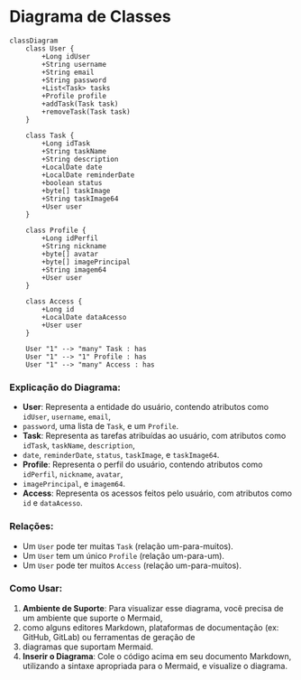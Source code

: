 # Diagrama de Classes

```mermaid
classDiagram
    class User {
        +Long idUser
        +String username
        +String email
        +String password
        +List<Task> tasks
        +Profile profile
        +addTask(Task task)
        +removeTask(Task task)
    }

    class Task {
        +Long idTask
        +String taskName
        +String description
        +LocalDate date
        +LocalDate reminderDate
        +boolean status
        +byte[] taskImage
        +String taskImage64
        +User user
    }

    class Profile {
        +Long idPerfil
        +String nickname
        +byte[] avatar
        +byte[] imagePrincipal
        +String imagem64
        +User user
    }

    class Access {
        +Long id
        +LocalDate dataAcesso
        +User user
    }

    User "1" --> "many" Task : has
    User "1" --> "1" Profile : has
    User "1" --> "many" Access : has
```

### Explicação do Diagrama:

- **User**: Representa a entidade do usuário, contendo atributos como `idUser`, `username`, `email`,
- `password`, uma lista de `Task`, e um `Profile`.
- **Task**: Representa as tarefas atribuídas ao usuário, com atributos como `idTask`, `taskName`, `description`,
-  `date`, `reminderDate`, `status`, `taskImage`, e `taskImage64`.
- **Profile**: Representa o perfil do usuário, contendo atributos como `idPerfil`, `nickname`, `avatar`,
- `imagePrincipal`, e `imagem64`.
- **Access**: Representa os acessos feitos pelo usuário, com atributos como `id` e `dataAcesso`.

### Relações:

- Um `User` pode ter muitas `Task` (relação um-para-muitos).
- Um `User` tem um único `Profile` (relação um-para-um).
- Um `User` pode ter muitos `Access` (relação um-para-muitos).

### Como Usar:

1. **Ambiente de Suporte**: Para visualizar esse diagrama, você precisa de um ambiente que suporte o Mermaid,
2. como alguns editores Markdown, plataformas de documentação (ex: GitHub, GitLab) ou ferramentas de geração de
3. diagramas que suportam Mermaid.
4. **Inserir o Diagrama**: Cole o código acima em seu documento Markdown, utilizando a sintaxe apropriada para o
Mermaid, e visualize o diagrama.




